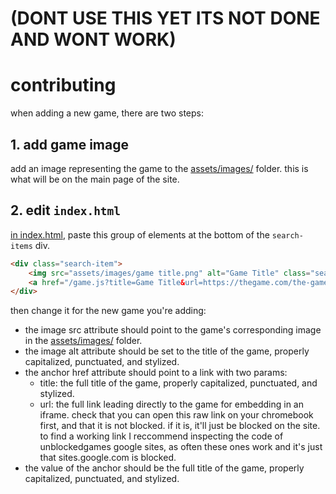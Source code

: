 # (DONT USE THIS YET ITS NOT DONE AND WONT WORK)
# contributing
when adding a new game, there are two steps:
## 1. add game image
add an image representing the game to the [assets/images/](https://github.com/liamhtml/PLAYHYDRA/tree/main/assets/images) folder. this is what will be on the main page of the site.
## 2. edit `index.html`
[in index.html](https://github.com/liamhtml/PLAYHYDRA/edit/main/index.html), paste this group of elements at the bottom of the `search-items` div.
```html
<div class="search-item">
    <img src="assets/images/game title.png" alt="Game Title" class="search-img" />
    <a href="/game.js?title=Game Title&url=https://thegame.com/the-game/index.html">Game Title</a>
</div>
```
then change it for the new game you're adding:
<br>
- the image src attribute should point to the game's corresponding image in the [assets/images/](https://github.com/liamhtml/PLAYHYDRA/tree/main/assets/images) folder.
- the image alt attribute should be set to the title of the game, properly capitalized, punctuated, and stylized.
- the anchor href attribute should point to a link with two params:
  - title: the full title of the game, properly capitalized, punctuated, and stylized.
  - url: the full link leading directly to the game for embedding in an iframe. check that you can open this raw link on your chromebook first, and that it is not blocked. if it is, it'll just be blocked on the site. to find a working link I reccommend inspecting the code of unblockedgames google sites, as often these ones work and it's just that sites.google.com is blocked.
- the value of the anchor should be the full title of the game, properly capitalized, punctuated, and stylized.
